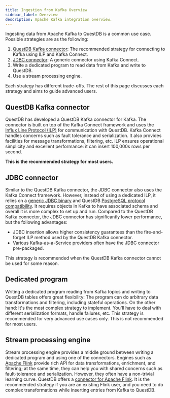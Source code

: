 ```yaml
---
title: Ingestion from Kafka Overview
sidebar_label: Overview
description: Apache Kafka integration overview.
---
```


Ingesting data from Apache Kafka to QuestDB is a common use case. Possible
strategies are as the following:

1. [QuestDB Kafka connector](/docs/third-party-tools/kafka/questdb-kafka/): The
   recommended strategy for connecting to Kafka using ILP and Kafka Connect.
2. [JDBC connector](/docs/third-party-tools/kafka/jdbc/): A generic connector
   using Kafka Connect.
3. Write a dedicated program to read data from Kafka and write to QuestDB.
4. Use a stream processing engine.

Each strategy has different trade-offs. The rest of this page discusses each
strategy and aims to guide advanced users.

## QuestDB Kafka connector

QuestDB has developed a QuestDB Kafka connector for Kafka. The connector is
built on top of the Kafka Connect framework and uses the
[Influx Line Protocol (ILP)](/docs/develop/insert-data/#influxdb-line-protocol/)
for communication with QuestDB. Kafka Connect handles concerns such as fault
tolerance and serialization. It also provides facilities for message
transformations, filtering, etc. ILP ensures operational simplicity and
excellent performance: it can insert 100,000s rows per second.

**This is the recommended strategy for most users.**

## JDBC connector

Similar to the QuestDB Kafka connector, the JDBC connector also uses the Kafka
Connect framework. However, instead of using a dedicated ILP, it relies on a
[generic JDBC binary](/docs/third-party-tools/kafka/jdbc/) and QuestDB
[PostgreSQL protocol compatibility](/docs/develop/connect/#postgresql-wire-protocol).
It requires objects in Kafka to have associated schema and overall it is more
complex to set up and run. Compared to the QuestDB Kafka connector, the JDBC
connector has significantly lower performance, but the following advantages:

- JDBC insertion allows higher consistency guarantees than the fire-and-forget
  ILP method used by the QuestDB Kafka connector.
- Various Kafka-as-a-Service providers often have the JDBC connector
  pre-packaged.

This strategy is recommended when the QuestDB Kafka connector cannot be used for
some reason.

## Dedicated program

Writing a dedicated program reading from Kafka topics and writing to QuestDB
tables offers great flexibility: The program can do arbitrary data
transformations and filtering, including stateful operations. On the other hand:
It's the most complex strategy to implement. You'll have to deal with different
serialization formats, handle failures, etc. This strategy is recommended for
very advanced use cases only. This is not recommended for most users.

## Stream processing engine

Stream processing engine provides a middle ground between writing a dedicated
program and using one of the connectors. Engines such as
[Apache Flink](https://flink.apache.org/) provide rich API for data
transformations, enrichment, and filtering; at the same time, they can help you
with shared concerns such as fault-tolerance and serialization. However, they
often have a non-trivial learning curve. QuestDB offers a
[connector for Apache Flink](/docs/third-party-tools/flink/).
It is the recommended strategy if you are an existing Flink user, and you need
to do complex transformations while inserting entries from Kafka to QuestDB.
